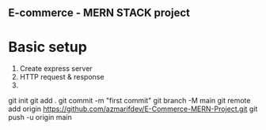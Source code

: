 ## E-commerce - MERN STACK project

# Basic setup

1. Create express server
2. HTTP request & response
3. 


git init
git add .
git commit -m "first commit"
git branch -M main
git remote add origin https://github.com/azmarifdev/E-Commerce-MERN-Project.git
git push -u origin main